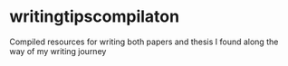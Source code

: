 # writingtipscompilaton
Compiled resources for writing both papers and thesis I found along the way of my writing journey
